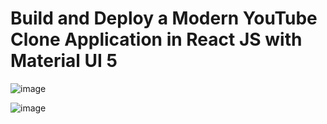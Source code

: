 # Build and Deploy a Modern YouTube Clone Application in React JS with Material UI 5

![image](https://user-images.githubusercontent.com/99891530/187281032-b9348f02-0aff-40b0-9b90-a13083b54450.png)

![image](https://user-images.githubusercontent.com/99891530/187280974-80f7df50-0976-4d84-bdf0-18fd089628da.png)
